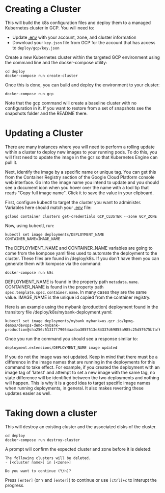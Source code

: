 # Creating a Cluster

This will build the k8s configuration files and deploy them to a managed Kubernetes cluster in GCP. You will need to:

* Update [.env](./env) with your account, zone, and cluster information
* Download your `key.json` file from GCP for the account that has access to `deploy/gcp/key.json`

Create a new Kubernetes cluster within the targeted GCP environment using the command line and the docker-compose utility:

```
cd deploy
docker-compose run create-cluster
```

Once this is done, you can build and deploy the environment to your cluster:

```
docker-compose run gcp
```

Note that the gcp command will create a baseline cluster with no configuration in it.  If you want to restore from a set of snapshots see the snapshots folder and the README there.

# Updating a Cluster

There are many instances where you will need to perform a rolling update within a cluster to deploy new images to your running pods.  To do this, you will first need to update the image in the gcr so that Kubernetes Engine can pull it.

Next, identify the image by a specific name or unique tag.  You can get this from the Container Registry section of the Google Cloud Platform console web interface.  Go into the image name you intend to update and you should see a document icon when you hover over the name with a tool tip that reads "Copy full image name".  Click it to save the value in your clipboard.

First, configure kubectl to target the cluster you want to administer. Variables here should match your [.env](./env) file:

```
gcloud container clusters get-credentials GCP_CLUSTER --zone GCP_ZONE
```

Now, using kubectl, run:

```
kubectl set image deployments/DEPLOYMENT_NAME CONTAINER_NAME=IMAGE_NAME
```

The DEPLOYMENT_NAME and CONTAINER_NAME variables are going to come from the kompose yaml files used to automate the deployment to the cluster.  These files are found in /deploy/k8s.  If you don't have them you can generate them with kompose via the command:

```
docker-compose run k8s
```

DEPLOYMENT_NAME is found in the property path `metadata.name`.  CONTAINER_NAME is found in the property path `spec.template.spec.container.name`.  In many cases they are the same value.  IMAGE_NAME is the unique id copied from the container registry.

Here is an example using the mybank (production) deployment found in the transitory file /deploy/k8s/mybank-deployment.yaml:

```
kubectl set image deployments/mybank mybank=us.gcr.io/kpmg-demos/devops-demo-mybank-production@sha256:51317f79054aadba3057513e84337d69855a985c25d57675b7af6dfba3cb0ff9
```

Once you run the command you should see a response similar to:

```
deployment.extensions/DEPLOYMENT_NAME image updated
```

If you do not the image was not updated.  Keep in mind that there must be a difference in the image names that are running in the deployments for this command to take effect.  For example, if you created the deployment with an image tag of 'latest' and attempt to set a new image with the same tag, no state difference will be identified between the two deployments and nothing will happen.  This is why it is a good idea to target specific image names when running deployments, in general.  It also makes reverting these updates easier as well.

# Taking down a cluster

This will destroy an existing cluster and the associated disks of the cluster.

```
cd deploy
docker-compose run destroy-cluster
```

A prompt will confirm the expected cluster and zone before it is deleted:

    The following clusters will be deleted.
    - [<cluster name>] in [<zone>]

    Do you want to continue (Y/n)?

Press `[enter]` (or `Y` and `[enter]`) to continue or use `[ctrl]+c` to interupt the progress.
